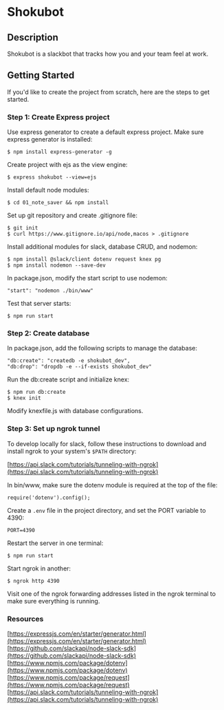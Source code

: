 # Shokubot

## Description

Shokubot is a slackbot that tracks how you and your team feel at work.

## Getting Started

If you'd like to create the project from scratch, here are the steps to get started.

### Step 1: Create Express project

Use express generator to create a default express project. Make sure express generator is installed:

```
$ npm install express-generator -g
```

Create project with ejs as the view engine:

```
$ express shokubot --view=ejs
```

Install default node modules:

```
$ cd 01_note_saver && npm install
```

Set up git repository and create .gitignore file:

```
$ git init
$ curl https://www.gitignore.io/api/node,macos > .gitignore
```

Install additional modules for slack, database CRUD, and nodemon:

```
$ npm install @slack/client dotenv request knex pg
$ npm install nodemon --save-dev
```

In package.json, modify the start script to use nodemon:

```
"start": "nodemon ./bin/www"
```

Test that server starts:

```
$ npm run start
```

### Step 2: Create database

In package.json, add the following scripts to manage the database:

```
"db:create": "createdb -e shokubot_dev",
"db:drop": "dropdb -e --if-exists shokubot_dev"
```

Run the db:create script and initialize knex:

```
$ npm run db:create
$ knex init
```

Modify knexfile.js with database configurations.

### Step 3: Set up ngrok tunnel

To develop locally for slack, follow these instructions to download and install ngrok to your system's `$PATH` directory:

[https://api.slack.com/tutorials/tunneling-with-ngrok](https://api.slack.com/tutorials/tunneling-with-ngrok)

In bin/www, make sure the dotenv module is required at the top of the file:

```
require('dotenv').config();
```

Create a `.env` file in the project directory, and set the PORT variable to 4390:

```
PORT=4390
```

Restart the server in one terminal:

```
$ npm run start
```

Start ngrok in another:

```
$ ngrok http 4390
```

Visit one of the ngrok forwarding addresses listed in the ngrok terminal to make sure everything is running.

### Resources
[https://expressjs.com/en/starter/generator.html](https://expressjs.com/en/starter/generator.html)
[https://github.com/slackapi/node-slack-sdk](https://github.com/slackapi/node-slack-sdk)
[https://www.npmjs.com/package/dotenv](https://www.npmjs.com/package/dotenv)
[https://www.npmjs.com/package/request](https://www.npmjs.com/package/request)
[https://api.slack.com/tutorials/tunneling-with-ngrok](https://api.slack.com/tutorials/tunneling-with-ngrok)
